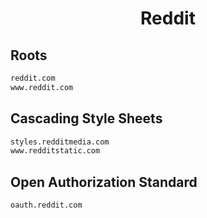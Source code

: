 


<h1 align="center">Reddit</h1>  


## Roots


```html
reddit.com
www.reddit.com
```  


## Cascading Style Sheets


```html
styles.redditmedia.com
www.redditstatic.com
```  


## Open Authorization Standard


```html
oauth.reddit.com
```  

<br>
